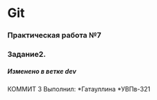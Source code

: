 # Git
### Практическая работа №7
### Задание2.
##### Изменено в ветке dev
КОММИТ 3
Выполнил:
*Гатауллина
*УВПв-321